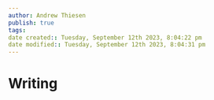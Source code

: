 ```yaml
---
author: Andrew Thiesen
publish: true 
tags:
date created:: Tuesday, September 12th 2023, 8:04:22 pm
date modified:: Tuesday, September 12th 2023, 8:04:31 pm
---
```

# Writing
